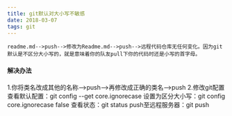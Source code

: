 ```yaml
---
title: git默认对大小写不敏感
date: 2018-03-07  
tags: git
---
```

    readme.md-->push-->修改为Readme.md-->push-->远程代码仓库无任何变化。因为git默认是不区分大小写的，就是意味着你的队友pull下你的代码时还是小写的首字母。
#### 解决办法
1.你将类名改成其他的名称-->push-->再修改成正确的类名-->push
2.修改git配置
查看默认配置：git config --get core.ignorecase
设置为区分大小写：git config core.ignorecase false
查看状态：git status
push至远程服务器：git push
